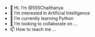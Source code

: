 - 👋 Hi, I’m @555Chaithanya
- 👀 I’m interested in Artificial Intelligence
- 🌱 I’m currently learning Python
- 💞️ I’m looking to collaborate on ...
- 📫 How to reach me ...

<!---
555Chaithanya/555Chaithanya is a ✨ special ✨ repository because its `README.md` (this file) appears on your GitHub profile.
You can click the Preview link to take a look at your changes.
--->

